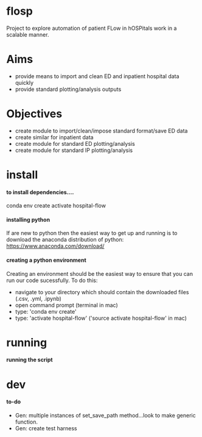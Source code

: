 # flosp
Project to explore automation of patient FLow in hOSPitals work in a scalable manner.

# Aims
- provide means to import and clean ED and inpatient hospital data quickly
- provide standard plotting/analysis outputs

# Objectives
- create module to import/clean/impose standard format/save ED data
- create similar for inpatient data
- create module for standard ED plotting/analysis
- create module for standard IP plotting/analysis




# install
#### to install dependencies....
conda env create
activate hospital-flow

#### installing python
If are new to python then the easiest way to get up and running is to download
the anaconda distribution of python:
https://www.anaconda.com/download/

#### creating a python environment
Creating an environment should be the easiest way to ensure that you can run
our code sucessfully. To do this:
- navigate to your directory which should contain the downloaded files (.csv, .yml, .ipynb)
- open command prompt (terminal in mac)
- type: 'conda env create'
- type: 'activate hospital-flow' ('source activate hospital-flow' in mac)

# running
#### running the script


# dev
#### to-do

- Gen: multiple instances of set_save_path method...look to make generic function.
- Gen: create test harness
